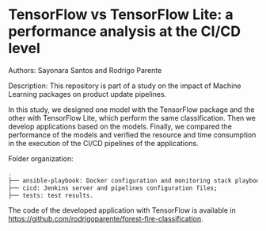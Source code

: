 # TensorFlow vs TensorFlow Lite: a performance analysis at the CI/CD level

Authors: Sayonara Santos and Rodrigo Parente

Description: This repository is part of a study on the impact of Machine Learning packages on product update pipelines.

In this study, we designed one model with the TensorFlow package and the other with TensorFlow Lite, which perform the same classification. Then we develop applications based on the models. Finally, we compared the performance of the models and verified the resource and time consumption in the execution of the CI/CD pipelines of the applications.

Folder organization:

```sh
.
├── ansible-playbook: Docker configuration and monitoring stack playbook;
├── cicd: Jenkins server and pipelines configuration files;
├── tests: test results.
```

The code of the developed application with TensorFlow is available in https://github.com/rodrigoparente/forest-fire-classification.